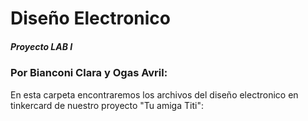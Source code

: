 # Diseño Electronico 
##### Proyecto LAB I 
### Por Bianconi Clara y Ogas Avril:
En esta carpeta encontraremos los archivos del diseño electronico en tinkercard de nuestro proyecto "Tu amiga Titi":

